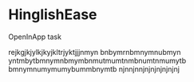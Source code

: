 # HinglishEase
 OpenInApp task


rejkgjkjylkjkyjkltrjyktjjjnmyn
bnbymrnbmnymnubmyn
yntmbytbmnymnbmymbnmutmumtnmbnumtnmumytb
bmnymnumymumybummbnymtb
njnnjnnjnjnjnjnjnjnj
